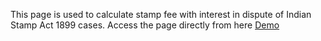 This page is used to calculate stamp fee with interest in dispute of Indian Stamp Act 1899 cases. Access the page directly from here <a href="https://psukralia.github.io/stamp-interest-calculator/" > Demo </a>
